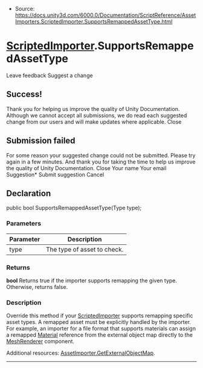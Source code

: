 * Source: https://docs.unity3d.com/6000.0/Documentation/ScriptReference/AssetImporters.ScriptedImporter.SupportsRemappedAssetType.html

#  [ScriptedImporter](https://docs.unity3d.com/6000.0/Documentation/ScriptReference/AssetImporters.ScriptedImporter.html).SupportsRemappedAssetType
Leave feedback
Suggest a change
## Success!
Thank you for helping us improve the quality of Unity Documentation. Although we cannot accept all submissions, we do read each suggested change from our users and will make updates where applicable.
Close
## Submission failed
For some reason your suggested change could not be submitted. Please <a>try again</a> in a few minutes. And thank you for taking the time to help us improve the quality of Unity Documentation.
Close
Your name Your email Suggestion* Submit suggestion
Cancel
## Declaration
public bool SupportsRemappedAssetType(Type type); 
### Parameters
Parameter | Description  
---|---  
type | The type of asset to check.  
### Returns
**bool** Returns true if the importer supports remapping the given type. Otherwise, returns false. 
### Description
Override this method if your [ScriptedImporter](https://docs.unity3d.com/6000.0/Documentation/ScriptReference/AssetImporters.ScriptedImporter.html) supports remapping specific asset types.
A remapped asset must be explicitly handled by the importer. For example, an importer for a file format that supports materials can assign a remapped [Material](https://docs.unity3d.com/6000.0/Documentation/ScriptReference/Material.html) reference from the external object map directly to the [MeshRenderer](https://docs.unity3d.com/6000.0/Documentation/ScriptReference/MeshRenderer.html) component.  
  
Additional resources: [AssetImporter.GetExternalObjectMap](https://docs.unity3d.com/6000.0/Documentation/ScriptReference/AssetImporter.GetExternalObjectMap.html).
* * *
